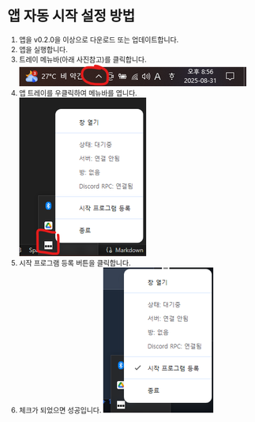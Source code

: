 # 앱 자동 시작 설정 방법

1. 앱을 v0.2.0을 이상으로 다운로드 또는 업데이트합니다.
2. 앱을 실행합니다.
3. 트레이 메뉴바(아래 사진참고)를 클릭합니다.
    ![트레이 메뉴바](./img/autostart_info_1.png)
4. 앱 트레이를 우클릭하여 메뉴바를 엽니다.
   ![메뉴바](./img/autostart_info_2.png)
5. 시작 프로그램 등록 버튼을 클릭합니다.
6. 체크가 되었으면 성공입니다.
   ![성공](./img/autostart_info_3.png)